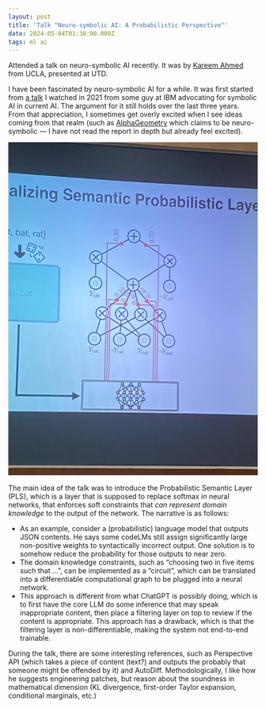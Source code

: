 ```yaml
---
layout: post
title: 'Talk "Neuro-symbolic AI: A Probabilistic Perspective"'
date: 2024-05-04T01:38:00.000Z
tags: ml ai
---
```

Attended a talk on neuro-symbolic AI recently. It was by [Kareem Ahmed](https://web.cs.ucla.edu/~ahmedk/) from UCLA, presented at UTD.

I have been fascinated by neuro-symbolic AI for a while. It was first started from [a talk](https://www.notion.so/Neuro-symbolic-AI-A-Probabilistic-Perspective-c034c73077c64d0bb05593dabcf20a6e?pvs=21) I watched in 2021 from some guy at IBM advocating for symbolic AI in current AI. The argument for it still holds over the last three years. From that appreciation, I sometimes get overly excited when I see ideas coming from that realm (such as [AlphaGeometry](https://www.nature.com/articles/s41586-023-06747-5) which claims to be neuro-symbolic — I have not read the report in depth but already feel excited).

![](/assets/uploads/2024-05-01_10-45-59_540.jpeg "An example of a PSL")

The main idea of the talk was to introduce the Probabilistic Semantic Layer (PLS), which is a layer that is supposed to replace softmax in neural networks, that enforces soft constraints that *can represent domain knowledge* to the output of the network. The narrative is as follows:

* As an example, consider a (probabilistic) language model that outputs JSON contents. He says some codeLMs still assign significantly large non-positive weights to syntactically incorrect output. One solution is to somehow reduce the probability for those outputs to near zero.
* The domain knowledge constraints, such as “choosing two in five items such that …”, can be implemented as a “circuit”, which can be translated into a differentiable computational graph to be plugged into a neural network.
* This approach is different from what ChatGPT is possibly doing, which is to first have the core LLM do some inference that may speak inappropriate content, then place a filtering layer on top to review if the content is appropriate. This approach has a drawback, which is that the filtering layer is non-differentiable, making the system not end-to-end trainable.

During the talk, there are some interesting references, such as Perspective API (which takes a piece of content (text?) and outputs the probably that someone might be offended by it) and AutoDiff. Methodologically, I like how he suggests engineering patches, but reason about the soundness in mathematical dimension (KL divergence, first-order Taylor expansion, conditional marginals, etc.)
